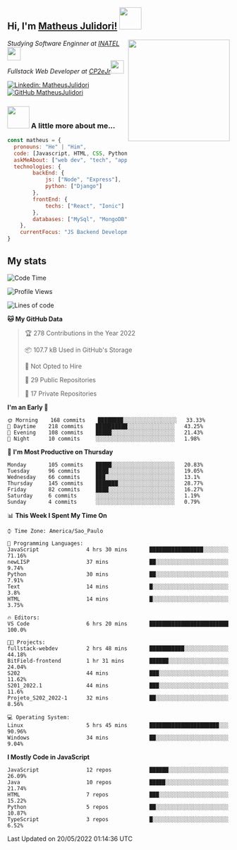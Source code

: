 <h2> Hi, I'm <a href="https://matheusjulidori.github.io" target="_blank">Matheus Julidori!</a> <img src="https://media.giphy.com/media/12oufCB0MyZ1Go/giphy.gif" width="50"></h2>
<img align='right' src="https://media.giphy.com/media/3oKIPnAiaMCws8nOsE/giphy.gif" width="230" height="auto">
<p><em>Studying Software Enginner at <a href="http://www.inatel.br" target="_blank">INATEL</a><img src="https://media.giphy.com/media/fYSnHlufseco8Fh93Z/giphy.gif" width="30"></br>
  Fullstack Web Developer at <a href="http://www.cp2ejr.com.br" target="_blank">CP2eJr</a><img src="https://media.giphy.com/media/WUlplcMpOCEmTGBtBW/giphy.gif" width="30"> 
</em></p>

[![Linkedin: MatheusJulidori](https://img.shields.io/badge/-MatheusJulidori-blue?style=flat-square&logo=Linkedin&logoColor=white&link=https://www.linkedin.com/in/MatheusJulidori/)](https://www.linkedin.com/in/MatheusJulidori/)
[![GitHub MatheusJulidori](https://img.shields.io/github/followers/matheusjulidori?label=follow&style=social)](https://github.com/MatheusJulidori)


### <img src="https://media.giphy.com/media/VgCDAzcKvsR6OM0uWg/giphy.gif" width="50"> A little more about me...  

```javascript
const matheus = {
  pronouns: "He" | "Him",
  code: [Javascript, HTML, CSS, Python, Java, C++, C],
  askMeAbout: ["web dev", "tech", "app dev", "games"],
  technologies: {
        backEnd: {
            js: ["Node", "Express"],
            python: ["Django"]
        },
        frontEnd: {
            techs: ["React", "Ionic"]
        },
        databases: ["MySql", "MongoDB","PostgreSQL"],
    },
    currentFocus: "JS Backend Development",
}
```
<h2>My stats</h2>

<!--START_SECTION:waka-->
![Code Time](http://img.shields.io/badge/Code%20Time-151%20hrs%2023%20mins-blue)

![Profile Views](http://img.shields.io/badge/Profile%20Views-13-blue)

![Lines of code](https://img.shields.io/badge/From%20Hello%20World%20I%27ve%20Written-579%20Thousand%20lines%20of%20code-blue)

**🐱 My GitHub Data** 

> 🏆 278 Contributions in the Year 2022
 > 
> 📦 107.7 kB Used in GitHub's Storage 
 > 
> 🚫 Not Opted to Hire
 > 
> 📜 29 Public Repositories 
 > 
> 🔑 17 Private Repositories  
 > 
**I'm an Early 🐤** 

```text
🌞 Morning    168 commits    ████████░░░░░░░░░░░░░░░░░   33.33% 
🌆 Daytime    218 commits    ██████████░░░░░░░░░░░░░░░   43.25% 
🌃 Evening    108 commits    █████░░░░░░░░░░░░░░░░░░░░   21.43% 
🌙 Night      10 commits     ░░░░░░░░░░░░░░░░░░░░░░░░░   1.98%

```
📅 **I'm Most Productive on Thursday** 

```text
Monday       105 commits    █████░░░░░░░░░░░░░░░░░░░░   20.83% 
Tuesday      96 commits     ████░░░░░░░░░░░░░░░░░░░░░   19.05% 
Wednesday    66 commits     ███░░░░░░░░░░░░░░░░░░░░░░   13.1% 
Thursday     145 commits    ███████░░░░░░░░░░░░░░░░░░   28.77% 
Friday       82 commits     ████░░░░░░░░░░░░░░░░░░░░░   16.27% 
Saturday     6 commits      ░░░░░░░░░░░░░░░░░░░░░░░░░   1.19% 
Sunday       4 commits      ░░░░░░░░░░░░░░░░░░░░░░░░░   0.79%

```


📊 **This Week I Spent My Time On** 

```text
⌚︎ Time Zone: America/Sao_Paulo

💬 Programming Languages: 
JavaScript               4 hrs 30 mins       █████████████████░░░░░░░░   71.16% 
newLISP                  37 mins             ██░░░░░░░░░░░░░░░░░░░░░░░   9.74% 
Python                   30 mins             ██░░░░░░░░░░░░░░░░░░░░░░░   7.91% 
Text                     14 mins             █░░░░░░░░░░░░░░░░░░░░░░░░   3.8% 
HTML                     14 mins             █░░░░░░░░░░░░░░░░░░░░░░░░   3.75%

🔥 Editors: 
VS Code                  6 hrs 20 mins       █████████████████████████   100.0%

🐱‍💻 Projects: 
fullstack-webdev         2 hrs 48 mins       ███████████░░░░░░░░░░░░░░   44.18% 
BitField-frontend        1 hr 31 mins        ██████░░░░░░░░░░░░░░░░░░░   24.04% 
S202                     44 mins             ███░░░░░░░░░░░░░░░░░░░░░░   11.62% 
S201_2022.1              44 mins             ███░░░░░░░░░░░░░░░░░░░░░░   11.6% 
Projeto_S202_2022-1      32 mins             ██░░░░░░░░░░░░░░░░░░░░░░░   8.56%

💻 Operating System: 
Linux                    5 hrs 45 mins       ██████████████████████░░░   90.96% 
Windows                  34 mins             ██░░░░░░░░░░░░░░░░░░░░░░░   9.04%

```

**I Mostly Code in JavaScript** 

```text
JavaScript               12 repos            ██████░░░░░░░░░░░░░░░░░░░   26.09% 
Java                     10 repos            █████░░░░░░░░░░░░░░░░░░░░   21.74% 
HTML                     7 repos             ███░░░░░░░░░░░░░░░░░░░░░░   15.22% 
Python                   5 repos             ██░░░░░░░░░░░░░░░░░░░░░░░   10.87% 
TypeScript               3 repos             █░░░░░░░░░░░░░░░░░░░░░░░░   6.52%

```



 Last Updated on 20/05/2022 01:14:36 UTC
<!--END_SECTION:waka-->
